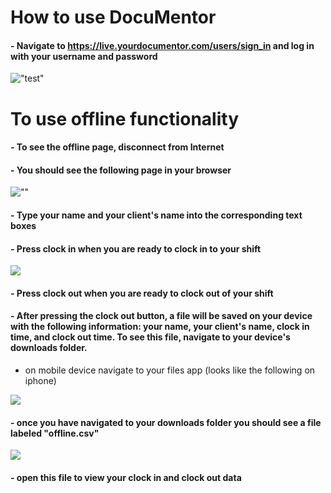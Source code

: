 # How to use DocuMentor

#### - Navigate to https://live.yourdocumentor.com/users/sign_in and log in with your username and password 
!["test"](/Users/abbyhuelhorst/Desktop/login.png)

# To use offline functionality
#### - To see the offline page, disconnect from Internet
#### - You should see the following page in your browser 
![""](/Users/abbyhuelhorst/Desktop/offline.png)
#### - Type your name and your client's name into the corresponding text boxes
#### - Press clock in when you are ready to clock in to your shift
![](/Users/abbyhuelhorst/Desktop/clockin.png)
#### - Press clock out when you are ready to clock out of your shift 
#### - After pressing the clock out button, a file will be saved on your device with the following information: your name, your client's name, clock in time, and clock out time. To see this file, navigate to your device's downloads folder. 
 * on mobile device navigate to your files app (looks like the following on iphone)
 
![](/Users/abbyhuelhorst/Desktop/app.png)

#### - once you have navigated to your downloads folder you should see a file labeled "offline.csv"
![](/Users/abbyhuelhorst/Desktop/csv.png)

#### - open this file to view your clock in and clock out data
